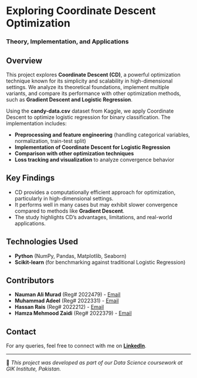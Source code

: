 # Exploring Coordinate Descent Optimization  
### Theory, Implementation, and Applications  

## Overview  
This project explores **Coordinate Descent (CD)**, a powerful optimization technique known for its simplicity and scalability in high-dimensional settings. We analyze its theoretical foundations, implement multiple variants, and compare its performance with other optimization methods, such as **Gradient Descent and Logistic Regression**.  

Using the **candy-data.csv** dataset from Kaggle, we apply Coordinate Descent to optimize logistic regression for binary classification. The implementation includes:  
- **Preprocessing and feature engineering** (handling categorical variables, normalization, train-test split)  
- **Implementation of Coordinate Descent for Logistic Regression**  
- **Comparison with other optimization techniques**  
- **Loss tracking and visualization** to analyze convergence behavior  

## Key Findings  
- CD provides a computationally efficient approach for optimization, particularly in high-dimensional settings.  
- It performs well in many cases but may exhibit slower convergence compared to methods like **Gradient Descent**.  
- The study highlights CD’s advantages, limitations, and real-world applications.  

## Technologies Used  
- **Python** (NumPy, Pandas, Matplotlib, Seaborn)  
- **Scikit-learn** (for benchmarking against traditional Logistic Regression)  

## Contributors  
- **Nauman Ali Murad** (Reg# 2022479) - [Email](mailto:u2022479@giki.edu.pk)  
- **Muhammad Adeel** (Reg# 2022331) - [Email](mailto:u2022331@giki.edu.pk)  
- **Hassan Rais** (Reg# 2022212) - [Email](mailto:u2022212@giki.edu.pk)  
- **Hamza Mehmood Zaidi** (Reg# 2022379) - [Email](mailto:u2022379@giki.edu.pk)  

## Contact  
For any queries, feel free to connect with me on **[LinkedIn](https://www.linkedin.com/in/muhammadadeel21/)**.  

---
📌 *This project was developed as part of our Data Science coursework at GIK Institute, Pakistan.*  
